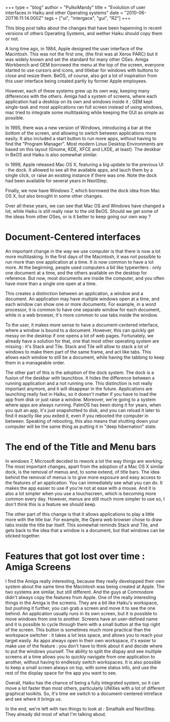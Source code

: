 +++
type = "blog"
author = "PulkoMandy"
title = "Evolution of user interfaces in Haiku and other Operating systems"
date = "2010-06-20T16:11:14.000Z"
tags = ["ui", "intergace", "gui", "R2"]
+++

This blog post talks about the changes that have been hapenning in recent versions of others Operating Systems, and wether Haiku should copy them or not.
<!--more-->
A long time ago, in 1984, Apple designed the user interface of the Macintosh. This was not the first one, (the first was at Xerox PARC) but it was widely known and set the standard for many other OSes. Amiga Workbench and GEM borrowed the menu at the top of the screen, everyone started to use cursors and icons, and titlebar for windows with buttons to close and resize them. BeOS, of course, also got a lot of inspiration from this user interface being created partly by former Apple employees.

However, each of these systems grew up its own way, keeping many differences with the others. Amiga had a system of screens, where each application had a desktop on its own and windows inside it ; GEM kept single-task and most applications ran full screen instead of using windows, mac tried to integrate some multitasking while keeping the GUI as simple as possible.

In 1995, there was a new version of Windows, introducing a bar at the bottom of the screen, and allowing to switch between applications more easily. It also included a start button to run more apps, without having to find the "Program Manager". Most modern Linux Desktop Environments are based on this layout (Gnome, KDE, XFCE and LXDE, at least). The deskbar in BeOS and Haiku is also somewhat similar.

In 1999, Apple released Mac OS X, featuring a big update to the previous UI : the dock. It allowed to see all the available apps, and lauch them by a single click, or raise an existing instance if there was one. Note the dock had been available for several years in NextStep.

Finally, we now have Windows 7, which borrowed the dock idea from Mac OS X, but also brought in some other changes.

Over all these years, we can see that Mac OS and Windows have changed a lot, while Haiku is still really near to the old BeOS. Should we get some of the ideas from other OSes, or is it better to keep going our own way ?

<h1>Document-Centered interfaces</h1>
An important change in the way we use computer is that there is now a lot more multitasking. In the first days of the Macintosh, it was not possible to run more than one application at a time. It is now common to have a lot more. At the beginning, people used computers a bit like typewriters : only one document at a time, and the others available on the desktop for reference. But now, most documents are inside the computer, and you often have more than a single one open at a time.

This creates a distinction between an application, a window and a document. An application may have multiple windows open at a time, and each window can show one or more documents. For example, in a word processor, it is common to have one separate window for each document, while in a web browser, it's more common to use tabs inside the window.

To the user, it makes more sense to have a document-centered interface, where a window is bound to a document. However, this can quickly get messy on the desktop if one opens a lot of web pages. Fortunately, we already have a solution for that, one that most other operating system are missing : it's Stack and Tile. Stack and Tile will allow to stack a lot of windows to make them part of the same frame, and act like tabs. This allows each window to still be a document, while having the tabbing to keep them in a manageable order.

The other part of this is the adoption of the dock system. The dock is a fusion of the deskbar with launchbox. It hides the difference between a running application and a not running one. This distinction is not really important anymore, and it will disappear in the future. Applications are launching really fast in Haiku, so it doesn't matter if you have to load the app from disk or just raise a window. Moreover, we're going to a system where apps are always running. PalmOS has been doing it for years, when you quit an app, it's just snapshotted to disk, and you can reload it later to find it exactly like you exited it, even if you rebooted the computer in between. Speaking of rebooting, this also means that shutting down your computer will be the same thing as putting it in "deep hibernation" state.

<h1>The end of the Title and Menu bars</h1>
In windows 7, Microsoft decided to rework a lot the way things are working. The most important changes, apart from the adoption of a Mac OS X similar dock, is the removal of menus and, to some extend, of title bars. The idea behind the removal of menus is to give more exposure and easy access to the features of an application. You can immediately see what you can do. It makes the app easier to use if you're not at ease with a mouse. And it is also a lot simpler when you use a touchscreen, which is becoming more common every day. However, menus are still much more simpler to use so, I don't think this is a feature we should keep.

The other part of this change is that it allows applications to play a little more with the title bar. For example, the Opera web browser chose to draw tabs inside the title bar itself. This somewhat reminds Stack and Tile, and gets back to the idea that a window is a document, but that windows can be sticked together.

<h1>Features that got lost over time : Amiga Screens</h1>
I find the Amiga really interesting, because they really developped their own system about the same time the Macintosh was being created at Apple. The two systems are similar, but still different. And the guys at Commodore didn't always copy the features from Apple. One of the really interesting things in the Amiga is the screens. They are a bit like Haiku's workspace, but pushing it further, you can grab a screen and move it to see the one behind. An application usually runs in its own screen, but it is possible to move windows from one to another. Screens have an user-defined name and it is possible to cycle through them with a small button at the top right of the screen. This button is sometimes much more practical than the workspace switcher : it takes a lot less space, and allows you to reach your target easily. As apps always open in their own workspace, it's easier to make use of the feature : you don't have to think about it and decide where to put the windows yourself. The ability to split the dispay and see multiple screens at a time allows you to quickly navigate from one application to another, without having to endlessly switch workspaces. It is also possible to keep a small screen always on top, with some status info, and use the rest of the display space for the app you want to see.


Overall, Haiku has the chance of being a fully integrated system, so it can move a lot faster than most others, particularly UNIXes with a lot of different graphical toolkits. So, it's time we switch to a document-centered intreface and see where it brings us.

In the end, we're left with two things to look at : Smalltalk and NextStep. They already did most of what I'm talking about.